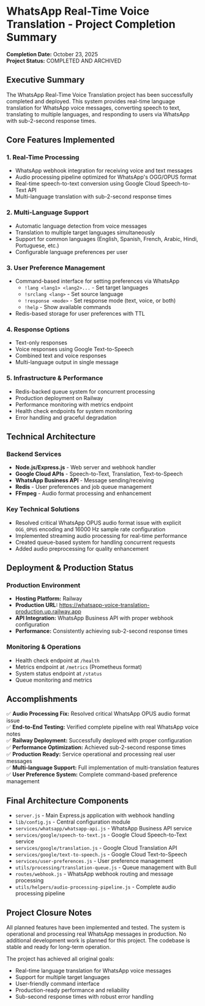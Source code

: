 # WhatsApp Real-Time Voice Translation - Project Completion Summary

**Completion Date:** October 23, 2025  
**Project Status:** COMPLETED AND ARCHIVED

## Executive Summary

The WhatsApp Real-Time Voice Translation project has been successfully completed and deployed. This system provides real-time language translation for WhatsApp voice messages, converting speech to text, translating to multiple languages, and responding to users via WhatsApp with sub-2-second response times.

## Core Features Implemented

### 1. Real-Time Processing
- WhatsApp webhook integration for receiving voice and text messages
- Audio processing pipeline optimized for WhatsApp's OGG/OPUS format
- Real-time speech-to-text conversion using Google Cloud Speech-to-Text API
- Multi-language translation with sub-2-second response times

### 2. Multi-Language Support
- Automatic language detection from voice messages
- Translation to multiple target languages simultaneously
- Support for common languages (English, Spanish, French, Arabic, Hindi, Portuguese, etc.)
- Configurable language preferences per user

### 3. User Preference Management
- Command-based interface for setting preferences via WhatsApp
  - `!lang <lang1> <lang2>...` - Set target languages
  - `!srclang <lang>` - Set source language
  - `!response <mode>` - Set response mode (text, voice, or both)
  - `!help` - Show available commands
- Redis-based storage for user preferences with TTL

### 4. Response Options
- Text-only responses
- Voice responses using Google Text-to-Speech
- Combined text and voice responses
- Multi-language output in single message

### 5. Infrastructure & Performance
- Redis-backed queue system for concurrent processing
- Production deployment on Railway
- Performance monitoring with metrics endpoint
- Health check endpoints for system monitoring
- Error handling and graceful degradation

## Technical Architecture

### Backend Services
- **Node.js/Express.js** - Web server and webhook handler
- **Google Cloud APIs** - Speech-to-Text, Translation, Text-to-Speech
- **WhatsApp Business API** - Message sending/receiving
- **Redis** - User preferences and job queue management
- **FFmpeg** - Audio format processing and enhancement

### Key Technical Solutions
- Resolved critical WhatsApp OPUS audio format issue with explicit `OGG_OPUS` encoding and 16000 Hz sample rate configuration
- Implemented streaming audio processing for real-time performance
- Created queue-based system for handling concurrent requests
- Added audio preprocessing for quality enhancement

## Deployment & Production Status

### Production Environment
- **Hosting Platform:** Railway
- **Production URL:** https://whatsapp-voice-translation-production.up.railway.app
- **API Integration:** WhatsApp Business API with proper webhook configuration
- **Performance:** Consistently achieving sub-2-second response times

### Monitoring & Operations
- Health check endpoint at `/health`
- Metrics endpoint at `/metrics` (Prometheus format)
- System status endpoint at `/status`
- Queue monitoring and metrics

## Accomplishments

✅ **Audio Processing Fix:** Resolved critical WhatsApp OPUS audio format issue  
✅ **End-to-End Testing:** Verified complete pipeline with real WhatsApp voice notes  
✅ **Railway Deployment:** Successfully deployed with proper configuration  
✅ **Performance Optimization:** Achieved sub-2-second response times  
✅ **Production Ready:** Service operational and processing real user messages  
✅ **Multi-language Support:** Full implementation of multi-translation features  
✅ **User Preference System:** Complete command-based preference management  

## Final Architecture Components

- `server.js` - Main Express.js application with webhook handling
- `lib/config.js` - Central configuration module
- `services/whatsapp/whatsapp-api.js` - WhatsApp Business API service
- `services/google/speech-to-text.js` - Google Cloud Speech-to-Text service
- `services/google/translation.js` - Google Cloud Translation API
- `services/google/text-to-speech.js` - Google Cloud Text-to-Speech
- `services/user-preferences.js` - User preference management
- `utils/processing/translation-queue.js` - Queue management with Bull
- `routes/webhook.js` - WhatsApp webhook routing and message processing
- `utils/helpers/audio-processing-pipeline.js` - Complete audio processing pipeline

## Project Closure Notes

All planned features have been implemented and tested. The system is operational and processing real WhatsApp messages in production. No additional development work is planned for this project. The codebase is stable and ready for long-term operation.

The project has achieved all original goals:
- Real-time language translation for WhatsApp voice messages
- Support for multiple target languages
- User-friendly command interface
- Production-ready performance and reliability
- Sub-second response times with robust error handling